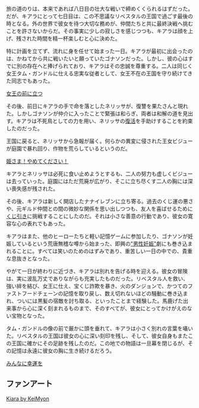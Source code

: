 <!-- title: タナキシャ・カリア -->
<!-- status: 生存 -->

旅の道のりは、本来であれば八日目の壮大な戦いで締めくくられるはずだった。だが、キアラにとって七日目は、この不思議なリベスタルの王国で過ごす最後の時となる。外の世界で彼女を待つ大切な務めが、仲間たちと共に最終決戦へ挑むことを許さないからだ。その事実に少しの寂しさを感じつつも、キアラは顔を上げ、残された時間を精一杯楽しむと心に決めた。

特に計画を立てず、流れに身を任せて始まった一日。キアラが最初に出会ったのは、かねてから共に戦いたいと願っていたゴナソンだった。しかし、彼の心はすでに別の存在へと捧げられており、キアラはその忠誠を尊重する。二人は同じく女王タム・ガンドルに仕える忠実な従者として、女王不在の王国を守り続けてきた同志でもあった。

[女王の前に立つ](#embed:https://www.youtube.com/live/lNIoudshEkQ?feature=shared&t=1468)

その後、前日にキアラの手で命を落としたネリッサが、復讐を果たさんと現れた。しかしゴナソンが仲介に入ったことで緊張は和らぎ、両者は和解の道を見出す。キアラは不死鳥としての力を用い、ネリッサの[復活](https://www.youtube.com/live/lNIoudshEkQ?feature=shared&t=4051)を手助けすることを約束したのだった。

王国に戻ると、ネリッサから急報が届く。何らかの異変に侵された王女ビジューが庭園で暴れ回り、作物を荒らしているというのだ。

[姫さま！やめてください！](#embed:https://www.youtube.com/live/lNIoudshEkQ?si=ajv6J5vhEfVVJG5M&start=4343)

キアラとネリッサは必死に食い止めようとするも、二人の努力も虚しくビジューは去っていった。庭園にはただ荒廃が広がり、そこに立ち尽くす二人の胸には深い喪失感が残された。

その後、キアラは新しく開店したナナイレブンに立ち寄る。過去のくじ運の悪さや、元ギルド仲間との間の微妙な関係を思い出しつつも、友人を喜ばせるために[くじ引き](https://www.youtube.com/live/lNIoudshEkQ?feature=shared&t=6907)に挑戦することにしたのだ。それは小さな善意の行動であり、彼女の寛容な心の表れでもあった。

キアラはまた、他のヒーローたちと軽い記憶ゲームに参加したり、ゴナソンが妊娠しているという荒唐無稽な噂から始まった、即興の["男性妊娠"](https://www.youtube.com/live/lNIoudshEkQ?feature=shared&t=8231)劇にも巻き込まれることに。すべては笑いのためのはずみであり、重苦しい一日の中での、貴重な息抜きとなった。

やがて一日が終わりに近づき、キアラは別れを告げる時を迎える。彼女の冒険は、実に波乱万丈でありながらも充実したものだった。リベスタル人を救い、強い絆を結び、女王に仕え、宝くじ詐欺を暴き、火のダンジョンで、かつてのファストフードチェーンの記憶を取り戻し、数え切れないほどの騒動に巻き込まれ、ついには黒髪の宿敵を討ち取る、といったことまで経験した。馬鹿げた出来事から心に深く刻まれるものまで、そのすべてが、彼女にとってかけがえのない宝物となった。

タム・ガンドルの像の前で厳かに頭を垂れて、キアラは小さく別れの言葉を囁いた。リベスタルの王国は彼女の心に深い刻印を残し、そして、彼女自身もまたこの王国に確かにその足跡を残したのだ。この地での物語は一旦幕を閉じるが、その記憶は永遠に彼女の胸に生き続けるだろう。

[みんなに幸運を](#embed:https://www.youtube.com/live/lNIoudshEkQ?feature=shared&t=8978)

## ファンアート

[Kiara by KeiMyon](https://x.com/kei_myon/status/1831699644038181321)